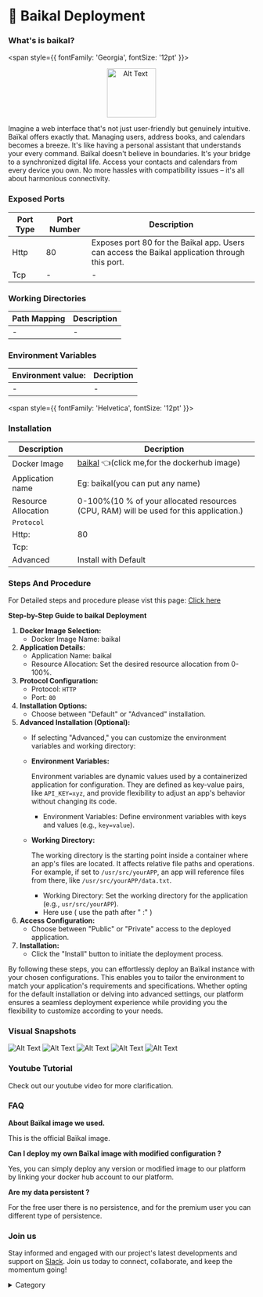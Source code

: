 
# 📅  Baikal Deployment


### What's is baikal?
<span style={{ fontFamily: 'Georgia', fontSize: '12pt' }}>
<p align="center">
  <img src="/img/gr4.jpg" alt="Alt Text" width="100"/>
</p>

Imagine a web interface that's not just user-friendly but genuinely intuitive. Baïkal offers exactly that. Managing users, address books, and calendars becomes a breeze. It's like having a personal assistant that understands your every command.
 Baïkal doesn't believe in boundaries. It's your bridge to a synchronized digital life. Access your contacts and calendars from every device you own. No more hassles with compatibility issues – it's all about harmonious connectivity.

 ### Exposed Ports


| Port Type | Port Number | Description |
| --------- | ----------- | ----------- |
| Http      | 80          | Exposes port 80 for the Baikal app. Users can access the Baikal application through this port. |
| Tcp       | -           | -             |

### Working Directories

| Path Mapping                           | Description |
| -------------------------------------- | ----------- |
| -     | -|


### Environment Variables


|   **Environment value:**          | Decription                                                                                                               | 
| --------------------- | ------                                                                                                                   | 
|-       |  -                              |

</span>

<span style={{ fontFamily: 'Helvetica', fontSize: '12pt' }}>

### Installation


|  Description          | Decription                                                                                                               | 
| --------------------- | ------                                                                                                                   | 
| Docker Image          |  [baikal](https://hub.docker.com/r/ckulka/baikal) 👈(click me,for the dockerhub image)                                   |
| Application name      |  Eg: baikal(you can put any name)                                                                                        | 
| Resource Allocation   |  0-100%(10 % of your allocated resources (CPU, RAM) will be used for this application.)                                  | 
| `Protocol`            |                                                                                                                          | 
|  Http:                | 80                                                                                                                       |
|  Tcp:                 |                                                                                                                          | 
|    Advanced           |    Install with Default                                                                                                  |


### Steps And Procedure

For Detailed steps and procedure please vist this page: [Click here](https://techscaleinfinite.github.io/introduction/cloud-float/Steps%20and%20procedure)


**Step-by-Step Guide to baikal Deployment**

1. **Docker Image Selection:**
   * Docker Image Name: baikal
2. **Application Details:**
   * Application Name: baikal
   * Resource Allocation: Set the desired resource allocation from 0-100%.
3. **Protocol Configuration:**
   * Protocol: `HTTP`
   * Port: `80`
4. **Installation Options:**
   * Choose between "Default" or "Advanced" installation.
5. **Advanced Installation (Optional):**
   * If selecting "Advanced," you can customize the environment variables and working directory:
   *   **Environment Variables:**

       Environment variables are dynamic values used by a containerized application for configuration. They are defined as key-value pairs, like `API_KEY=xyz`, and provide flexibility to adjust an app's behavior without changing its code.

       * Environment Variables: Define environment variables with keys and values (e.g., `key=value`).
   *   **Working Directory:**

       The working directory is the starting point inside a container where an app's files are located. It affects relative file paths and operations. For example, if set to `/usr/src/yourAPP`, an app will reference files from there, like `/usr/src/yourAPP/data.txt`.

       * Working Directory: Set the working directory for the application (e.g., `usr/src/yourAPP`).
       * Here use ( use the path after   " :"  )
6. **Access Configuration:**
   * Choose between "Public" or "Private" access to the deployed application.
7. **Installation:**
   * Click the "Install" button to initiate the deployment process.

By following these steps, you can effortlessly deploy an Baïkal instance with your chosen configurations. This enables you to tailor the environment to match your application's requirements and specifications. Whether opting for the default installation or delving into advanced settings, our platform ensures a seamless deployment experience while providing you the flexibility to customize according to your needs.

### Visual Snapshots

![Alt Text](/img/dyy.jpg)
![Alt Text](/img/dty.jpg)
![Alt Text](/img/ewd.jpg)
![Alt Text](/img/ed36.jpg)
![Alt Text](/img/ffee3.jpg)



### Youtube Tutorial&#x20;

Check out our youtube video for more clarification.



### FAQ

**About Baïkal image we used.**

This is the official Baïkal  image.

**Can I deploy my own Baïkal image with modified configuration ?**

Yes, you can simply deploy any version or modified image to our platform by linking your docker hub account to our platform.

**Are my data persistent ?**

For the free user there is no persistence, and for the premium user you can different type of persistence.

### Join us

Stay informed and engaged with our project's latest developments and support on [Slack](https://app.slack.com/client/T04QS32JX6E/C04QKEWE146). Join us today to connect, collaborate, and keep the momentum going!&#x20;

<details>

<summary>Category</summary>

Kubernetes, cloud computing, DevOps, cloud services, hosting platform, container orchestration, cloud infrastructure, cloud deployment, cloud management, cloud technology, cloud solutions, baikal, calender

</details>
</span>
